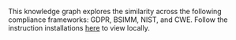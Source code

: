 This knowledge graph explores the similarity across the following compliance frameworks:  GDPR, BSIMM, NIST, and CWE. 
Follow the instruction installations [here](https://obsidian.md/) to view locally. 
